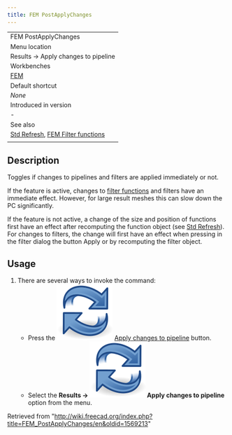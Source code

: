 ```yaml
---
title: FEM PostApplyChanges
---
```


|                                                                                                                       |
| --------------------------------------------------------------------------------------------------------------------- |
| FEM PostApplyChanges                                                                                                  |
| Menu location                                                                                                         |
| Results → Apply changes to pipeline                                                                                   |
| Workbenches                                                                                                           |
| [FEM](/FEM_Workbench "FEM Workbench")                                                                                 |
| Default shortcut                                                                                                      |
| _None_                                                                                                                |
| Introduced in version                                                                                                 |
| -                                                                                                                     |
| See also                                                                                                              |
| [Std Refresh](/Std_Refresh "Std Refresh"), [FEM Filter functions](/FEM_PostCreateFunctions "FEM PostCreateFunctions") |
|                                                                                                                       |

## Description

Toggles if changes to pipelines and filters are applied immediately or not.

If the feature is active, changes to [filter functions](/FEM_PostCreateFunctions "FEM PostCreateFunctions") and filters have an immediate effect. However, for large result meshes this can slow down the PC significantly.

If the feature is not active, a change of the size and position of functions first have an effect after recomputing the function object (see [Std Refresh](/Std_Refresh "Std Refresh")). For changes to filters, the change will first have an effect when pressing in the filter dialog the button Apply or by recomputing the filter object.

## Usage

1. There are several ways to invoke the command:
   - Press the ![](/src/assets/images/FEM_PostApplyChanges.svg) [Apply changes to pipeline](/FEM_PostApplyChanges "FEM PostApplyChanges") button.
   - Select the **Results → ![](/src/assets/images/FEM_PostApplyChanges.svg) Apply changes to pipeline** option from the menu.

Retrieved from "<http://wiki.freecad.org/index.php?title=FEM_PostApplyChanges/en&oldid=1569213>"
